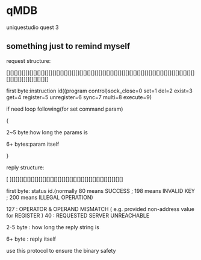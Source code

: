 # qMDB
uniquestudio quest 3

## something just to remind myself

request structure:

[][][][][][][][][][][][][][][][][][][][][][][][][][][][][][][][][][][][][][][][][][][][][][][][][][][][][][][][][][][][]

first byte:instruction id((program control)sock_close=0 set=1 del=2 exist=3 get=4 register=5 unregister=6 sync=7 multi=8 execute=9)

if need loop following(for set command param)

{

2~5 byte:how long the params is

6+ bytes:param itself

}

reply structure:

[ ][][][][][][][][][][][][][][][][][][][][][][][][][][][][][]

first byte: status id.(normally 80 means SUCCESS ; 198 means INVALID KEY ; 200 means ILLEGAL OPERATION)

127 : OPERATOR & OPERAND MISMATCH ( e.g. provided non-address value for REGISTER )
 40 : REQUESTED SERVER UNREACHABLE 

2-5 byte : how long the reply string is

6+ byte : reply itself

use this protocol to ensure the binary safety
